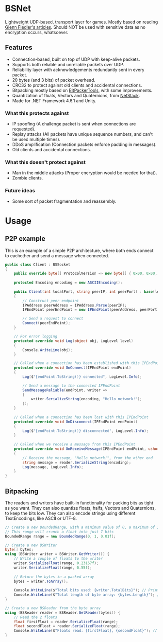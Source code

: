 # BSNet
Lightweight UDP-based, transport layer for games.
Mostly based on reading [Glenn Fiedler's articles](https://gafferongames.com).
Should NOT be used with sensitive data as no encryption occurs, whatsoever.

## Features
* Connection-based, built on top of UDP with keep-alive packets.
* Supports both reliable and unreliable packets over UDP.
* Reliability layer with acknowledgements redundantly sent in every packet.
* 20 bytes (and 3 bits) of packet overhead.
* CRC32 to protect against old clients and accidental connections.
* Bitpacking mostly based on [BitPackerTools](https://github.com/LazyBui/BitPackerTools), with some improvements.
* Quantization of floats, Vectors and Quaternions, from [NetStack](https://github.com/nxrighthere/NetStack).
* Made for .NET Framework 4.6.1 and Unity.

### What this protects against
* IP spoofing (A challenge packet is sent when connections are requested).
* Replay attacks (All packets have unique sequence numbers, and can't be used multiple times).
* DDoS amplification (Connection packets enforce padding in messages).
* Old clients and accidental connections.

### What this doesn't protect against
* Man in the middle attacks (Proper encryption would be needed for that).
* Zombie clients.

### Future ideas
* Some sort of packet fragmentation and reassembly.

# Usage
## P2P example
This is an example of a simple P2P architecture, where both ends connect to eachother and send a message when connected.
```csharp
public class Client : BSSocket
{
    public override byte[] ProtocolVersion => new byte[] { 0x00, 0x00, 0x00, 0x01 };
    
    protected Encoding encoding = new ASCIIEncoding();
    
    public Client(int localPort, string peerIP, int peerPort) : base(localPort)
    {
        // Construct peer endpoint
        IPAddress peerAddress = IPAddress.Parse(peerIP);
        IPEndPoint peerEndPoint = new IPEndPoint(peerAddress, peerPort);

        // Send a request to connect
        Connect(peerEndPoint);
    }

    // For error logging
    protected override void Log(object obj, LogLevel level)
    {
        Console.WriteLine(obj);
    }

    // Called when a connection has been established with this IPEndPoint
    protected override void OnConnect(IPEndPoint endPoint)
    {
        Log($"{endPoint.ToString()} connected", LogLevel.Info);

        // Send a message to the connected IPEndPoint
        SendMessageReliable(endPoint, writer =>
        {
            writer.SerializeString(encoding, "Hello network!");
        });
    }
	
    // Called when a connection has been lost with this IPEndPoint
    protected override void OnDisconnect(IPEndPoint endPoint)
    {
        Log($"{endPoint.ToString()} disconnected", LogLevel.Info);
    }
	
    // Called when we receive a message from this IPEndPoint
    protected override void OnReceiveMessage(IPEndPoint endPoint, ushort sequence, IBSStream reader)
    {
        // Receive the message, "Hello network!", from the other end
        string message = reader.SerializeString(encoding);
        Log(message, LogLevel.Info);
    }
}
```

## Bitpacking
The readers and writers have built-in functionality for packing bits as tight as you want.
They can also quantize floats, halfs, Vectors and Quaternions, to keep the bits low.
They can also encode strings using different TextEncodings, like ASCII or UTF-8.
```csharp
// Create a new BoundedRange, with a minimum value of 0, a maximum of 1 and 0.01 in precision
// This range will crunch a float into just 7 bits
BoundedRange range = new BoundedRange(0, 1, 0.01f);

// Create a new BSWriter
byte[] bytes;
using (BSWriter writer = BSWriter.GetWriter()) {
    // Write a couple of floats to the writer
    writer.SerializeFloat(range, 0.23167f);
    writer.SerializeFloat(range, 0.55f);
    
    // Return the bytes in a packed array
    bytes = writer.ToArray();
    
    Console.WriteLine($"Total bits used: {writer.TotalBits}"); // Prints 14
    Console.WriteLine($"Total length of byte array: {bytes.Length}"); // Prints 2
}

// Create a new BSReader from the byte array
using (BSReader reader = BSReader.GetReader(bytes)) {
    // Read the 2 floats
    float firstFloat = reader.SerializeFloat(range);
    float secondFloat = reader.SerializeFloat(range);
    Console.WriteLine($"Floats read: {firstFloat}, {secondFloat}"); // Prints 0.23 and 0.55
}
```